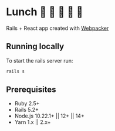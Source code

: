 # Lunch 🍔 🌮 🍕 🥗 🍱

Rails + React app created with [Webpacker](https://github.com/rails/webpacker)

## Running locally
To start the rails server run:
```bash
rails s
```

## Prerequisites
* Ruby 2.5+
* Rails 5.2+
* Node.js 10.22.1+ || 12+ || 14+
* Yarn 1.x || 2.x+
